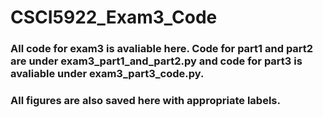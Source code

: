# CSCI5922_Exam3_Code

### All code for exam3 is avaliable here. Code for part1 and part2 are under exam3_part1_and_part2.py and code for part3 is avaliable under exam3_part3_code.py.
### All figures are also saved here with appropriate labels. 

